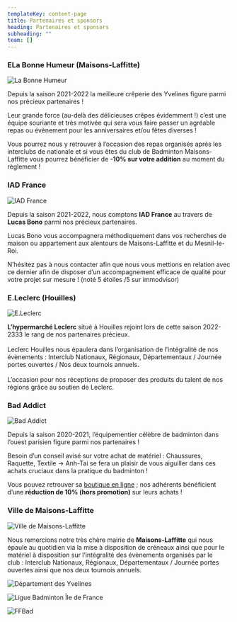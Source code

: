 ```yaml
---
templateKey: content-page
title: Partenaires et sponsors
heading: Partenaires et sponsors
subheading: ""
team: []
---
```

### ELa Bonne Humeur (Maisons-Laffitte)

![La Bonne Humeur](/assets/la-bonne-humeur.png "La Bonne Humeur")

Depuis la saison 2021-2022 la meilleure crêperie des Yvelines figure parmi nos précieux partenaires !

Leur grande force (au-delà des délicieuses crêpes évidemment !) c’est une équipe souriante et très motivée qui sera vous faire passer un agréable repas ou évènement pour les anniversaires et/ou fêtes diverses !

Vous pourrez nous y retrouver à l’occasion des repas organisés après les interclubs de nationale et si vous êtes du club de Badminton Maisons-Laffitte vous pourrez bénéficier de **\-10% sur votre addition** au moment du règlement !

### IAD France

![IAD France](/assets/iad-france.png "IAD France")

Depuis la saison 2021-2022, nous comptons **IAD France** au travers de **Lucas Bono** parmi nos précieux partenaires.

Lucas Bono vous accompagnera méthodiquement dans vos recherches de maison ou appartement aux alentours de Maisons-Laffitte et du Mesnil-le-Roi.

N’hésitez pas à nous contacter afin que nous vous mettions en relation avec ce dernier afin de disposer d’un accompagnement efficace de qualité pour votre projet sur mesure ! (noté 5 étoiles /5 sur immodvisor)

### E.Leclerc (Houilles)

![E.Leclerc](/assets/leclerc.png "E.Leclerc")

**L’hypermarché Leclerc** situé à Houilles rejoint lors de cette saison 2022-2333 le rang de nos partenaires précieux.\
\
Leclerc Houilles nous épaulera dans l’organisation de l’intégralité de nos évènements : Interclub Nationaux, Régionaux, Départementaux / Journée portes ouvertes / Nos deux tournois annuels.\
\
L’occasion pour nos réceptions de proposer des produits du talent de nos régions grâce au soutien de Leclerc.

### Bad Addict

![Bad Addict](/assets/bad-addict.png "Bad Addict")

Depuis la saison 2020-2021, l’équipementier célèbre de badminton dans l’ouest parisien figure parmi nos partenaires !

Besoin d’un conseil avisé sur votre achat de matériel : Chaussures, Raquette, Textile -> Anh-Tai se fera un plaisir de vous aiguiller dans ces achats cruciaux dans la pratique du badminton !

Vous pouvez retrouver sa [boutique en ligne](http://badaddict.fr) ; nos adhérents bénéficient d’une **réduction de 10% (hors promotion)** sur leurs achats !

### Ville de Maisons-Laffitte

![Ville de Maisons-Laffitte](/assets/mairie-ml.png "Ville de Maisons-Laffitte")

Nous remercions notre très chère mairie de **Maisons-Laffitte** qui nous épaule au quotidien via la mise à disposition de créneaux ainsi que pour le matériel à disposition sur l’intégralité des évènements organisés par le club : Interclub Nationaux, Régionaux, Départementaux / Journée portes ouvertes ainsi que nos deux tournois annuels.

![Département des Yvelines](/assets/yvelines-78.png "Département des Yvelines")

![Ligue Badminton Île de France](/assets/ligue-idf.png "Ligue Badminton Île de France")

![FFBad](/assets/ffbad.png "FFBad")